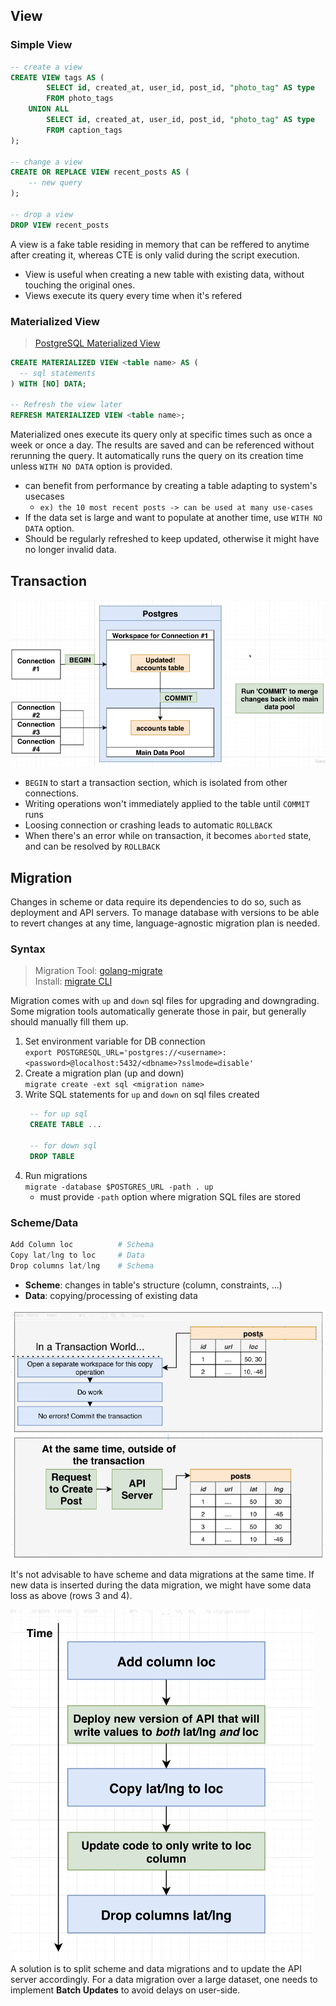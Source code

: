 ## View

### Simple View
```sql
-- create a view
CREATE VIEW tags AS (
        SELECT id, created_at, user_id, post_id, "photo_tag" AS type
        FROM photo_tags
    UNION ALL
        SELECT id, created_at, user_id, post_id, "photo_tag" AS type
        FROM caption_tags
);

-- change a view
CREATE OR REPLACE VIEW recent_posts AS (
    -- new query
);

-- drop a view
DROP VIEW recent_posts
```
A view is a fake table residing in memory that can be reffered to anytime after creating it, whereas CTE is only valid during the script execution. 
- View is useful when creating a new table with existing data, without touching the original ones.
- Views execute its query every time when it's refered 

### Materialized View
> [PostgreSQL Materialized View](https://www.postgresql.org/docs/current/sql-creatematerializedview.html)  
```sql
CREATE MATERIALIZED VIEW <table name> AS (
  -- sql statements
) WITH [NO] DATA;

-- Refresh the view later
REFRESH MATERIALIZED VIEW <table name>;
```
Materialized ones execute its query only at specific times such as once a week or once a day. The results are saved and can be referenced without rerunning the query. It automatically runs the query on its creation time unless `WITH NO DATA` option is provided.
- can benefit from performance by creating a table adapting to system's usecases
  - `ex) the 10 most recent posts -> can be used at many use-cases`
- If the data set is large and want to populate at another time, use `WITH NO DATA` option.
- Should be regularly refreshed to keep updated, otherwise it might have no longer invalid data.

## Transaction
![transaction](./images/25-transaction-begin-commit.png)  
- `BEGIN` to start a transaction section, which is isolated from other connections.
- Writing operations won't immediately applied to the table until `COMMIT` runs
- Loosing connection or crashing leads to automatic `ROLLBACK`
- When there's an error while on transaction, it becomes `aborted` state, and can be resolved by `ROLLBACK`


## Migration

Changes in scheme or data require its dependencies to do so, such as deployment and API servers. To manage database with versions to be able to revert changes at any time, language-agnostic migration plan is needed. 

### Syntax
> Migration Tool: [golang-migrate](https://github.com/golang-migrate/migrate)  
> Install: [migrate CLI](https://github.com/golang-migrate/migrate/tree/master/cmd/migrate)

Migration comes with `up` and `down` sql files for upgrading and downgrading. Some migration tools automatically generate those in pair, but generally should manually fill them up.  

1. Set environment variable for DB connection  
   `export POSTGRESQL_URL='postgres://<username>:<password>@localhost:5432/<dbname>?sslmode=disable'`
2. Create a migration plan (up and down)  
   `migrate create -ext sql <migration name>`
3. Write SQL statements for `up` and `down` on sql files created
   ```sql
    -- for up sql
    CREATE TABLE ...

    -- for down sql
    DROP TABLE
   ```
4. Run migrations  
   `migrate -database $POSTGRES_URL -path . up`
    - must provide `-path` option where migration SQL files are stored

### Scheme/Data
```python
Add Column loc          # Schema
Copy lat/lng to loc     # Data
Drop columns lat/lng    # Schema
```
- **Scheme**: changes in table's structure (column, constraints, ...)
- **Data**: copying/processing of existing data

![data-migration](./images/26-data-migration-dangers.png)  

It's not advisable to have scheme and data migrations at the same time. If new data is inserted during the data migration, we might have some data loss as above (rows 3 and 4).  

![data-migration-solution](./images/27-data-migration-solution.png)  
A solution is to split scheme and data migrations and to update the API server accordingly. For a data migration over a large dataset, one needs to implement **Batch Updates** to avoid delays on user-side.
